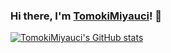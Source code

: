 ### Hi there, I'm [TomokiMiyauci](https://miyauchi.dev)! 👋

[![TomokiMiyauci's GitHub stats](https://github-readme-stats.vercel.app/api?username=TomokiMiyauci&show_icons=true&bg_color=30,196463,604e95&title_color=fff&icon_color=ffeb3b&text_color=fff)](https://github.com/anuraghazra/github-readme-stats)
